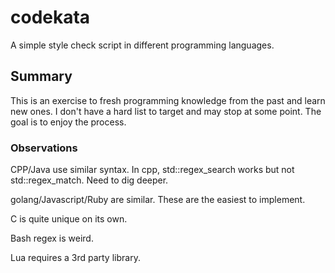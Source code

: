 # codekata

A simple style check script in different programming languages.

## Summary

This is an exercise to fresh programming knowledge from the past and learn new
ones. I don't have a hard list to target and may stop at some point. The goal
is to enjoy the process.

### Observations

CPP/Java use similar syntax. In cpp, std::regex_search works but not std::regex_match.
Need to dig deeper.

golang/Javascript/Ruby are similar. These are the easiest to implement.

C is quite unique on its own.

Bash regex is weird.

Lua requires a 3rd party library.
